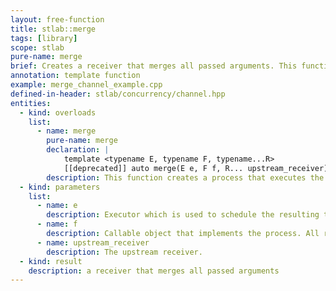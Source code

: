 ```yaml
---
layout: free-function
title: stlab::merge
tags: [library]
scope: stlab
pure-name: merge
brief: Creates a receiver that merges all passed arguments. This function is deprecated and will be removed soon. Please instead `merge_channel<unordered_t>`.
annotation: template function
example: merge_channel_example.cpp
defined-in-header: stlab/concurrency/channel.hpp 
entities:
  - kind: overloads
    list:
      - name: merge
        pure-name: merge
        declaration: |
            template <typename E, typename F, typename...R>
            [[deprecated]] auto merge(E e, F f, R... upstream_receiver)
        description: This function creates a process that executes the provided function object whenever an upstream process provides a value. There is no defined order in which the process `f` is called with the incoming upstream values.
  - kind: parameters
    list:
      - name: e
        description: Executor which is used to schedule the resulting task
      - name: f
        description: Callable object that implements the process. All results from the upstream process must be convertible to the only argument of the provided function object's function operator or the argument of process' await function.
      - name: upstream_receiver
        description: The upstream receiver. 
  - kind: result
    description: a receiver that merges all passed arguments
---
```

